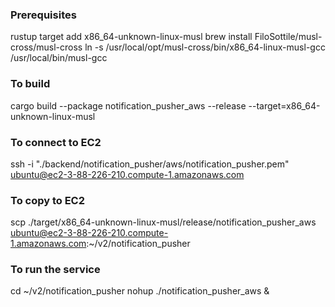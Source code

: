 ### Prerequisites
rustup target add x86_64-unknown-linux-musl
brew install FiloSottile/musl-cross/musl-cross
ln -s /usr/local/opt/musl-cross/bin/x86_64-linux-musl-gcc /usr/local/bin/musl-gcc

### To build
cargo build --package notification_pusher_aws --release --target=x86_64-unknown-linux-musl

### To connect to EC2
ssh -i "./backend/notification_pusher/aws/notification_pusher.pem" ubuntu@ec2-3-88-226-210.compute-1.amazonaws.com

### To copy to EC2
scp ./target/x86_64-unknown-linux-musl/release/notification_pusher_aws ubuntu@ec2-3-88-226-210.compute-1.amazonaws.com:~/v2/notification_pusher

### To run the service
cd ~/v2/notification_pusher
nohup ./notification_pusher_aws &